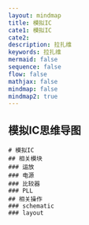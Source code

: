 ```yaml
---
layout: mindmap
title: 模拟IC
cate1: 模拟IC
cate2:
description: 拉扎维
keywords: 拉扎维
mermaid: false
sequence: false
flow: false
mathjax: false
mindmap: false
mindmap2: true
---
```

## 模拟IC思维导图

```mindmap
# 模拟IC
## 相关模块
### 运放
### 电源
### 比较器
### PLL
## 相关操作
### schematic
### layout
```
